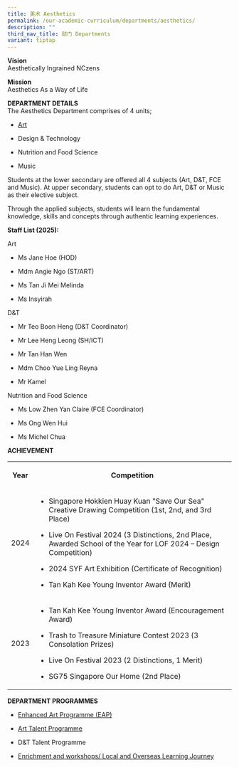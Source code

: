 ```yaml
---
title: 美术 Aesthetics
permalink: /our-academic-curriculum/departments/aesthetics/
description: ""
third_nav_title: 部门 Departments
variant: tiptap
---
```

<p><strong>Vision</strong>
<br>Aesthetically Ingrained NCzens
<br>
</p>
<p><strong>Mission</strong>
<br>Aesthetics As a Way of Life</p>
<p><strong>DEPARTMENT DETAILS</strong>
<br>The Aesthetics Department comprises of 4 units;</p>
<ul data-tight="true" class="tight">
<li>
<p><a href="https://sites.google.com/moe.edu.sg/unitquelyncart/about-ncart" rel="noopener noreferrer nofollow" target="_blank">Art</a>
<br>
</p>
</li>
<li>
<p>Design &amp; Technology
<br>
</p>
</li>
<li>
<p>Nutrition and Food Science
<br>
</p>
</li>
<li>
<p>Music
<br>
</p>
</li>
</ul>
<p>Students at the lower secondary are offered all 4 subjects (Art, D&amp;T,
FCE and Music). At upper secondary, students can opt to do Art, D&amp;T
or Music as their elective subject.
<br>
</p>
<p>Through the applied subjects, students will learn the fundamental knowledge,
skills and concepts through authentic learning experiences.
<br>
</p>
<p><strong>Staff List (2025):</strong>
</p>
<p>Art</p>
<ul data-tight="true" class="tight">
<li>
<p>Ms Jane Hoe (HOD)</p>
</li>
<li>
<p>Mdm Angie Ngo (ST/ART)</p>
</li>
<li>
<p>Ms Tan Ji Mei Melinda</p>
</li>
<li>
<p>Ms Insyirah
<br>
</p>
</li>
</ul>
<p>D&amp;T</p>
<ul data-tight="true" class="tight">
<li>
<p>Mr Teo Boon Heng (D&amp;T Coordinator)</p>
</li>
<li>
<p>Mr Lee Heng Leong (SH/ICT)</p>
</li>
<li>
<p>Mr Tan Han Wen</p>
</li>
<li>
<p>Mdm Choo Yue Ling Reyna</p>
</li>
<li>
<p>Mr Kamel</p>
</li>
</ul>
<p>Nutrition and Food Science</p>
<ul data-tight="true" class="tight">
<li>
<p>Ms Low Zhen Yan Claire (FCE Coordinator)</p>
</li>
<li>
<p>Ms Ong Wen Hui</p>
</li>
<li>
<p>Ms Michel Chua</p>
</li>
</ul>
<p></p>
<p><strong>ACHIEVEMENT</strong>
<br>
</p>
<table style="minWidth: 50px">
<colgroup>
<col>
<col>
</colgroup>
<tbody>
<tr>
<th rowspan="1" colspan="1">
<p><strong>Year</strong>
</p>
</th>
<th rowspan="1" colspan="1">
<p><strong>Competition</strong>
</p>
</th>
</tr>
<tr>
<td rowspan="1" colspan="1">
<p>2024</p>
</td>
<td rowspan="1" colspan="1">
<ul data-tight="true" class="tight">
<li>
<p>Singapore Hokkien Huay Kuan "Save Our Sea" Creative Drawing Competition
(1st, 2nd, and 3rd Place)</p>
</li>
<li>
<p>Live On Festival 2024 (3 Distinctions, 2nd Place, Awarded School of the
Year for LOF 2024 – Design Competition)</p>
</li>
<li>
<p>2024 SYF Art Exhibition (Certificate of Recognition)</p>
</li>
<li>
<p>Tan Kah Kee Young Inventor Award (Merit)</p>
</li>
</ul>
</td>
</tr>
<tr>
<td rowspan="1" colspan="1">
<p>2023</p>
</td>
<td rowspan="1" colspan="1">
<ul data-tight="true" class="tight">
<li>
<p>Tan Kah Kee Young Inventor Award (Encouragement Award)</p>
</li>
<li>
<p>Trash to Treasure Miniature Contest 2023 (3 Consolation Prizes)</p>
</li>
<li>
<p>Live On Festival 2023 (2 Distinctions, 1 Merit)</p>
</li>
<li>
<p>SG75 Singapore Our Home (2nd Place)</p>
</li>
</ul>
</td>
</tr>
</tbody>
</table>
<p><strong>DEPARTMENT PROGRAMMES</strong>
</p>
<ul data-tight="true" class="tight">
<li>
<p><a href="https://sites.google.com/moe.edu.sg/unitquelyncart/ncart-talent-development/enhanced-art-programme-eap" rel="noopener noreferrer nofollow" target="_blank">Enhanced Art Programme (EAP)</a>
<br>
</p>
</li>
<li>
<p><a href="https://sites.google.com/moe.edu.sg/unitquelyncart/ncart-talent-development/art-talent-programme-atp" rel="noopener noreferrer nofollow" target="_blank">Art Talent Programme</a>
<br>
</p>
</li>
<li>
<p>D&amp;T Talent Programme
<br>
</p>
</li>
<li>
<p><a href="https://sites.google.com/moe.edu.sg/unitquelyncart/ncart-talent-development/enhanced-art-programme-eap" rel="noopener noreferrer nofollow" target="_blank">Enrichment and workshops/ Local and Overseas Learning Journey</a>
<br>
</p>
</li>
</ul>
<p></p>